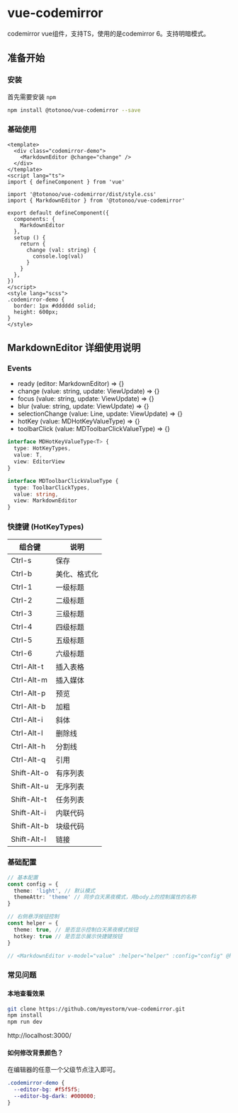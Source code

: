 # vue-codemirror

codemirror vue组件，支持TS，使用的是codemirror 6。支持明暗模式。

## 准备开始

### 安装

首先需要安装 `npm`

```bash
npm install @totonoo/vue-codemirror --save
```

### 基础使用

```vue
<template>
  <div class="codemirror-demo">
    <MarkdownEditor @change="change" />
  </div>
</template>
<script lang="ts">
import { defineComponent } from 'vue'

import '@totonoo/vue-codemirror/dist/style.css'
import { MarkdownEditor } from '@totonoo/vue-codemirror'

export default defineComponent({
  components: {
    MarkdownEditor
  },
  setup () {
    return {
      change (val: string) {
        console.log(val)
      }
    }
  },
})
</script>
<style lang="scss">
.codemirror-demo {
  border: 1px #dddddd solid;
  height: 600px;
}
</style>
```

## MarkdownEditor 详细使用说明

### Events

- ready (editor: MarkdownEditor) => {}
- change (value: string, update: ViewUpdate) => {}
- focus (value: string, update: ViewUpdate) => {}
- blur (value: string, update: ViewUpdate) => {}
- selectionChange (value: Line, update: ViewUpdate) => {}
- hotKey (value: MDHotKeyValueType) => {}
- toolbarClick (value: MDToolbarClickValueType) => {}

```typescript
interface MDHotKeyValueType<T> {
  type: HotKeyTypes,
  value: T,
  view: EditorView
}

interface MDToolbarClickValueType {
  type: ToolbarClickTypes,
  value: string,
  view: MarkdownEditor
}
```

### 快捷键 (HotKeyTypes)

| 组合键    | 说明    |
| --- | --- |
|  Ctrl-s   |  保存   |
|  Ctrl-b   |  美化、格式化   |
|  Ctrl-1   |  一级标题   |
|  Ctrl-2   |  二级标题   |
|  Ctrl-3   |  三级标题   |
|  Ctrl-4   |  四级标题   |
|  Ctrl-5   |  五级标题   |
|  Ctrl-6   |  六级标题   |
|  Ctrl-Alt-t   |  插入表格   |
|  Ctrl-Alt-m   |  插入媒体   |
|  Ctrl-Alt-p   |  预览   |
|  Ctrl-Alt-b   |  加粗   |
|  Ctrl-Alt-i   |  斜体   |
|  Ctrl-Alt-l   |  删除线   |
|  Ctrl-Alt-h   |  分割线   |
|  Ctrl-Alt-q   |  引用   |
|  Shift-Alt-o   |  有序列表   |
|  Shift-Alt-u   |  无序列表   |
|  Shift-Alt-t   |  任务列表   |
|  Shift-Alt-i   |  内联代码   |
|  Shift-Alt-b   |  块级代码   |
|  Shift-Alt-l   |  链接   |


### 基础配置

```typescript
// 基本配置
const config = {
  theme: 'light', // 默认模式
  themeAttr: 'theme' // 同步白天黑夜模式，用body上的控制属性的名称
}

// 右侧悬浮按钮控制
const helper = {
  theme: true, // 是否显示控制白天黑夜模式按钮
  hotkey: true // 是否显示展示快捷键按钮
}

// <MarkdownEditor v-model="value" :helper="helper" :config="config" @hotKey="hotKeyHandler" @change="changeHandler" />
```

### 常见问题

#### 本地查看效果

```sh
git clone https://github.com/myestorm/vue-codemirror.git
npm install
npm run dev
```

http://localhost:3000/

#### 如何修改背景颜色？

在编辑器的任意一个父级节点注入即可。

```css
.codemirror-demo {
  --editor-bg: #f5f5f5;
  --editor-bg-dark: #000000;
}
```
